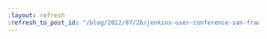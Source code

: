 ```yaml
---
:layout: refresh
:refresh_to_post_id: "/blog/2012/07/26/jenkins-user-conference-san-francisco-call-for-papers"
---
```


